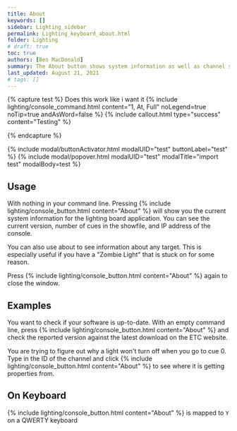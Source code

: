 ```yaml
---
title: About
keywords: []
sidebar: Lighting_sidebar
permalink: Lighting_keyboard_about.html
folder: Lighting
# draft: true
toc: true
authors: [Ben MacDonald]
summary: The About button shows system information as well as channel source information
last_updated: August 21, 2021
# tags: []
---
```


{% capture test %}
Does this work like i want it
{% include lighting/console_command.html content="1, At, Full" noLegend=true noTip=true andAsWord=false %}
{% include callout.html type="success" content="Testing" %}

{% endcapture %}


{% include modal/buttonActivator.html modalUID="test" buttonLabel="test" %}
{% include modal/popover.html modalUID="test" modalTitle="import test" modalBody=test %}

## Usage
With nothing in your command line. Pressing {% include lighting/console_button.html content="About" %} will show you the current system information for the lighting board application. You can see the current version, number of cues in the showfile, and IP address of the console.

You can also use about to see information about any target. This is especially useful if you have a "Zombie Light" that is stuck on for some reason.

Press {% include lighting/console_button.html content="About" %} again to close the window.
## Examples
You want to check if your software is up-to-date. With an empty command line, press {% include lighting/console_button.html content="About" %} and check the reported version against the latest download on the ETC website.

You are trying to figure out why a light won't turn off when you go to cue 0. Type in the ID of the channel and click {% include lighting/console_button.html content="About" %} to see where it is getting properties from.
## On Keyboard
{% include lighting/console_button.html content="About" %} is mapped to `Y` on a QWERTY keyboard